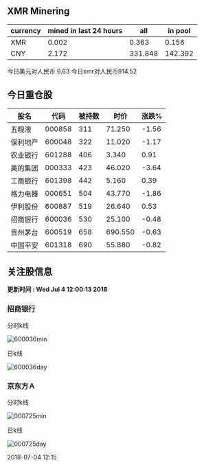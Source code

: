 ## XMR Minering

|currency|mined in last 24 hours|all|in pool|
|---|---|---|---|
|XMR|0.002|0.363|0.156|
|CNY|2.172|331.848|142.392|

今日美元对人民币 6.63	今日xmr对人民币914.52


## 今日重仓股 

|股名|代码|被持数|时价|涨跌%|
|---|---|---|---|---|
|五粮液|000858|311|71.250|-1.56|
|保利地产|600048|322|11.020|-1.17|
|农业银行|601288|406|3.340|0.91|
|美的集团|000333|423|46.020|-3.64|
|工商银行|601398|442|5.160|0.39|
|格力电器|000651|504|43.770|-1.86|
|伊利股份|600887|519|26.640|0.53|
|招商银行|600036|530|25.100|-0.48|
|贵州茅台|600519|658|690.550|-0.63|
|中国平安|601318|690|55.880|-0.82|

## 关注股信息
**更新时间 : Wed Jul  4 12:00:13 2018**
### 招商银行 
分时k线

![600036min](http://image.sinajs.cn/newchart/min/n/sh600036.gif)

日k线

![600036day](http://image.sinajs.cn/newchart/daily/n/sh600036.gif)

### 京东方Ａ 
分时k线

![000725min](http://image.sinajs.cn/newchart/min/n/sz000725.gif)

日k线

![000725day](http://image.sinajs.cn/newchart/daily/n/sz000725.gif)

2018-07-04 12:15